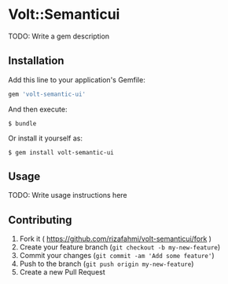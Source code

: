 # Volt::Semanticui

TODO: Write a gem description

## Installation

Add this line to your application's Gemfile:

```ruby
gem 'volt-semantic-ui'
```

And then execute:

    $ bundle

Or install it yourself as:

    $ gem install volt-semantic-ui

## Usage

TODO: Write usage instructions here

## Contributing

1. Fork it ( https://github.com/rizafahmi/volt-semanticui/fork )
2. Create your feature branch (`git checkout -b my-new-feature`)
3. Commit your changes (`git commit -am 'Add some feature'`)
4. Push to the branch (`git push origin my-new-feature`)
5. Create a new Pull Request
